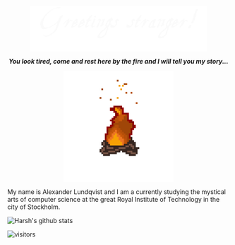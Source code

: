 <!-- I am honored you want to read this! -->

<link rel="stylesheet" href="Assets/Styles.css">

<!-- <h1 align="center"><i>Greetings stranger!</i></h1> -->
<p align="center"><img align="middle" src="assets/Greetings.png" width="400px"></p>

<p align="center"><i><b>You look tired, come and rest here by the fire and I will tell you my story...</b></i></p>

<p align="center"><img align="middle" src="assets/Campfire.gif" width="250px"></p>

<!-- WIP -->
My name is Alexander Lundqvist and I am a currently studying the mystical arts of computer science at the great Royal Institute of Technology in the city of Stockholm.

![Harsh's github stats](https://github-readme-stats.vercel.app/api?username=krimreaper&hide=["issues"]&show_icons=true)

![visitors](https://visitor-badge.glitch.me/badge?page_id=krimreaper.krimreaper)
